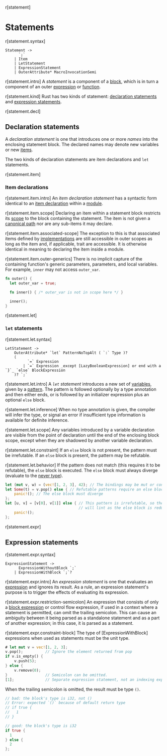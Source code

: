 r[statement]
# Statements

r[statement.syntax]
```grammar,statements
Statement ->
      `;`
    | Item
    | LetStatement
    | ExpressionStatement
    | OuterAttribute* MacroInvocationSemi
```

r[statement.intro]
A *statement* is a component of a [block], which is in turn a component of an outer [expression] or [function].

r[statement.kind]
Rust has two kinds of statement: [declaration statements](#declaration-statements) and [expression statements](#expression-statements).

r[statement.decl]
## Declaration statements

A *declaration statement* is one that introduces one or more *names* into the enclosing statement block.
The declared names may denote new variables or new [items][item].

The two kinds of declaration statements are item declarations and `let` statements.

r[statement.item]
### Item declarations

r[statement.item.intro]
An *item declaration statement* has a syntactic form identical to an [item declaration][item] within a [module].

r[statement.item.scope]
Declaring an item within a statement block restricts its [scope] to the block containing the statement.
The item is not given a [canonical path] nor are any sub-items it may declare.

r[statement.item.associated-scope]
The exception to this is that associated items defined by [implementations] are still accessible in outer scopes as long as the item and, if applicable, trait are accessible.
It is otherwise identical in meaning to declaring the item inside a module.

r[statement.item.outer-generics]
There is no implicit capture of the containing function's generic parameters, parameters, and local variables.
For example, `inner` may not access `outer_var`.

```rust
fn outer() {
  let outer_var = true;

  fn inner() { /* outer_var is not in scope here */ }

  inner();
}
```

r[statement.let]
### `let` statements

r[statement.let.syntax]
```grammar,statements
LetStatement ->
    OuterAttribute* `let` PatternNoTopAlt ( `:` Type )?
    (
          `=` Expression
        | `=` Expression _except [LazyBooleanExpression] or end with a `}`_ `else` BlockExpression
    )? `;`
```

r[statement.let.intro]
A *`let` statement* introduces a new set of [variables], given by a [pattern].
The pattern is followed optionally by a type annotation and then either ends, or is followed by an initializer expression plus an optional `else` block.

r[statement.let.inference]
When no type annotation is given, the compiler will infer the type, or signal an error if insufficient type information is available for definite inference.

r[statement.let.scope]
Any variables introduced by a variable declaration are visible from the point of declaration until the end of the enclosing block scope, except when they are shadowed by another variable declaration.

r[statement.let.constraint]
If an `else` block is not present, the pattern must be irrefutable.
If an `else` block is present, the pattern may be refutable.

r[statement.let.behavior]
If the pattern does not match (this requires it to be refutable), the `else` block is executed.
The `else` block must always diverge (evaluate to the [never type]).

```rust
let (mut v, w) = (vec![1, 2, 3], 42); // The bindings may be mut or const
let Some(t) = v.pop() else { // Refutable patterns require an else block
    panic!(); // The else block must diverge
};
let [u, v] = [v[0], v[1]] else { // This pattern is irrefutable, so the compiler
                                 // will lint as the else block is redundant.
    panic!();
};
```

r[statement.expr]
## Expression statements

r[statement.expr.syntax]
```grammar,statements
ExpressionStatement ->
      ExpressionWithoutBlock `;`
    | ExpressionWithBlock `;`?
```

r[statement.expr.intro]
An *expression statement* is one that evaluates an [expression] and ignores its result.
As a rule, an expression statement's purpose is to trigger the effects of evaluating its expression.

r[statement.expr.restriction-semicolon]
An expression that consists of only a [block expression][block] or control flow expression, if used in a context where a statement is permitted, can omit the trailing semicolon.
This can cause an ambiguity between it being parsed as a standalone statement and as a part of another expression;
in this case, it is parsed as a statement.

r[statement.expr.constraint-block]
The type of [ExpressionWithBlock] expressions when used as statements must be the unit type.

```rust
# let mut v = vec![1, 2, 3];
v.pop();          // Ignore the element returned from pop
if v.is_empty() {
    v.push(5);
} else {
    v.remove(0);
}                 // Semicolon can be omitted.
[1];              // Separate expression statement, not an indexing expression.
```

When the trailing semicolon is omitted, the result must be type `()`.

```rust
// bad: the block's type is i32, not ()
// Error: expected `()` because of default return type
// if true {
//   1
// }

// good: the block's type is i32
if true {
  1
} else {
  2
};
```

[block]: expressions/block-expr.md
[expression]: expressions.md
[function]: items/functions.md
[item]: items.md
[module]: items/modules.md
[never type]: types/never.md
[canonical path]: paths.md#canonical-paths
[implementations]: items/implementations.md
[variables]: variables.md
[outer attributes]: attributes.md
[`cfg`]: conditional-compilation.md
[the lint check attributes]: attributes/diagnostics.md#lint-check-attributes
[pattern]: patterns.md
[scope]: names/scopes.md
